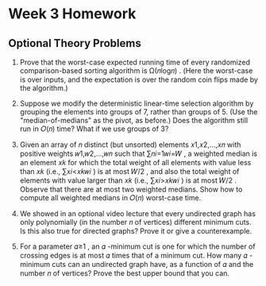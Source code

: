 # Week 3 Homework

## Optional Theory Problems

1. Prove that the worst-case expected running time of every randomized comparison-based sorting algorithm is  Ω(𝑛log𝑛) . (Here the worst-case is over inputs, and the expectation is over the random coin flips made by the algorithm.)

2. Suppose we modify the deterministic linear-time selection algorithm by grouping the elements into groups of 7, rather than groups of 5. (Use the "median-of-medians" as the pivot, as before.) Does the algorithm still run in  𝑂(𝑛)  time? What if we use groups of 3?

3. Given an array of  𝑛  distinct (but unsorted) elements  𝑥1,𝑥2,…,𝑥𝑛  with positive weights  𝑤1,𝑤2,…,𝑤𝑛  such that  ∑𝑛𝑖=1𝑤𝑖=𝑊 , a weighted median is an element  𝑥𝑘  for which the total weight of all elements with value less than  𝑥𝑘  (i.e.,  ∑𝑥𝑖<𝑥𝑘𝑤𝑖 ) is at most  𝑊/2 , and also the total weight of elements with value larger than  𝑥𝑘  (i.e.,  ∑𝑥𝑖>𝑥𝑘𝑤𝑖 ) is at most  𝑊/2 . Observe that there are at most two weighted medians. Show how to compute all weighted medians in  𝑂(𝑛)  worst-case time.

4. We showed in an optional video lecture that every undirected graph has only polynomially (in the number  𝑛  of vertices) different minimum cuts. Is this also true for directed graphs? Prove it or give a counterexample.

5. For a parameter  𝛼≥1 , an  𝛼 -minimum cut is one for which the number of crossing edges is at most  𝛼  times that of a minimum cut. How many  𝛼 -minimum cuts can an undirected graph have, as a function of  𝛼  and the number  𝑛  of vertices? Prove the best upper bound that you can.
